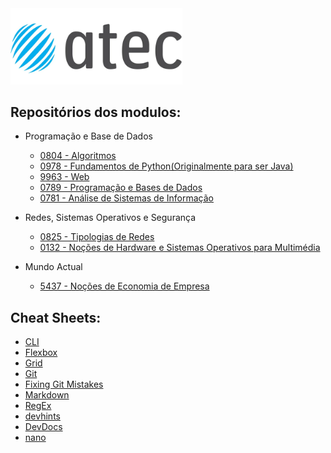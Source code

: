 
<img label='ATEC Logo' src="https://github.com/JPSCorreia/ATEC/blob/main/atec_LOGOTIPO.webp" width='275px' />

## Repositórios dos modulos:

- Programação e Base de Dados
  - [0804 - Algoritmos](https://github.com/JPSCorreia/0804-Algoritmos)
  - [0978 - Fundamentos de Python(Originalmente para ser Java)](0978-Fundamentos-de-Python)
  - [9963 - Web](https://github.com/JPSCorreia/9963-Web)
  - [0789 - Programação e Bases de Dados](https://github.com/JPSCorreia/0789-Programacao-e-bases-de-dados)
  - [0781 - Análise de Sistemas de Informação](https://github.com/JPSCorreia/0781-Analise-de-Sistemas-de-Informacao)

- Redes, Sistemas Operativos e Segurança
  - [0825 - Tipologias de Redes](https://github.com/JPSCorreia/0825-Tipologias-de-Redes)
  - [0132 - Noções de Hardware e Sistemas Operativos para Multimédia](https://github.com/JPSCorreia/0132-Nocoes-de-Hardware-e-Sistemas-Operativos-para-Multimedia)
  
- Mundo Actual
  - [5437 - Noções de Economia de Empresa](https://github.com/JPSCorreia/5437-Nocoes-de-Economia-de-Empresa)

## Cheat Sheets:

- [CLI](https://github.com/JPSCorreia/ATEC/blob/main/Material%20Adicional/CLI-Cheat-Sheet.pdf)
- [Flexbox](https://css-tricks.com/snippets/css/a-guide-to-flexbox/)
- [Grid](https://css-tricks.com/snippets/css/complete-guide-grid/)
- [Git](https://github.com/JPSCorreia/ATEC/blob/main/Material%20Adicional/Git-Cheat-Sheet.pdf)
- [Fixing Git Mistakes](https://ohshitgit.com/)
- [Markdown](https://github.com/JPSCorreia/ATEC/blob/main/Material%20Adicional/markdown-cheatsheet.pdf)
- [RegEx](https://regexr.com/)
- [devhints](https://devhints.io/)
- [DevDocs](https://devdocs.io/)
- [nano](https://www.nano-editor.org/dist/latest/cheatsheet.html)
